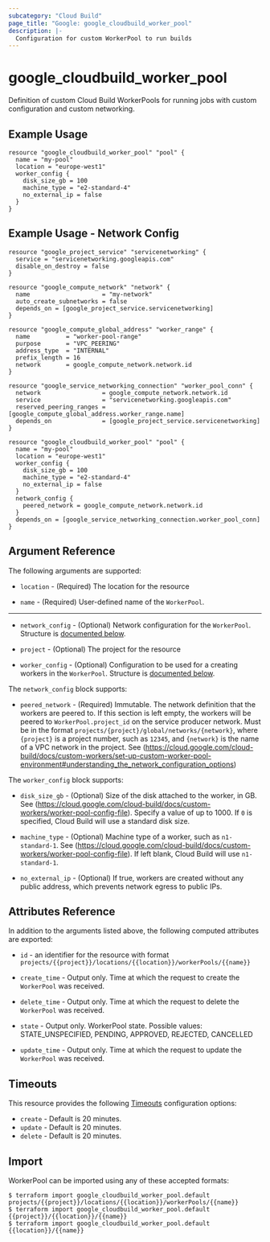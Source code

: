 ```yaml
---
subcategory: "Cloud Build"
page_title: "Google: google_cloudbuild_worker_pool"
description: |-
  Configuration for custom WorkerPool to run builds
---
```


# google\_cloudbuild\_worker\_pool

Definition of custom Cloud Build WorkerPools for running jobs with custom configuration and custom networking.

## Example Usage

```hcl
resource "google_cloudbuild_worker_pool" "pool" {
  name = "my-pool"
  location = "europe-west1"
  worker_config {
    disk_size_gb = 100
    machine_type = "e2-standard-4"
    no_external_ip = false
  }
}
```

## Example Usage - Network Config

```hcl
resource "google_project_service" "servicenetworking" {
  service = "servicenetworking.googleapis.com"
  disable_on_destroy = false
}

resource "google_compute_network" "network" {
  name                    = "my-network"
  auto_create_subnetworks = false
  depends_on = [google_project_service.servicenetworking]
}

resource "google_compute_global_address" "worker_range" {
  name          = "worker-pool-range"
  purpose       = "VPC_PEERING"
  address_type  = "INTERNAL"
  prefix_length = 16
  network       = google_compute_network.network.id
}

resource "google_service_networking_connection" "worker_pool_conn" {
  network                 = google_compute_network.network.id
  service                 = "servicenetworking.googleapis.com"
  reserved_peering_ranges = [google_compute_global_address.worker_range.name]
  depends_on              = [google_project_service.servicenetworking]
}

resource "google_cloudbuild_worker_pool" "pool" {
  name = "my-pool"
  location = "europe-west1"
  worker_config {
    disk_size_gb = 100
    machine_type = "e2-standard-4"
    no_external_ip = false
  }
  network_config {
    peered_network = google_compute_network.network.id
  }
  depends_on = [google_service_networking_connection.worker_pool_conn]
}
```

## Argument Reference

The following arguments are supported:

* `location` -
  (Required)
  The location for the resource
  
* `name` -
  (Required)
  User-defined name of the `WorkerPool`.
  

- - -

* `network_config` -
  (Optional)
  Network configuration for the `WorkerPool`. Structure is [documented below](#nested_network_config).
  
* `project` -
  (Optional)
  The project for the resource
  
* `worker_config` -
  (Optional)
  Configuration to be used for a creating workers in the `WorkerPool`. Structure is [documented below](#nested_worker_config).
  


<a name="nested_network_config"></a>The `network_config` block supports:
    
* `peered_network` -
  (Required)
  Immutable. The network definition that the workers are peered to. If this section is left empty, the workers will be peered to `WorkerPool.project_id` on the service producer network. Must be in the format `projects/{project}/global/networks/{network}`, where `{project}` is a project number, such as `12345`, and `{network}` is the name of a VPC network in the project. See (https://cloud.google.com/cloud-build/docs/custom-workers/set-up-custom-worker-pool-environment#understanding_the_network_configuration_options)
    
<a name="nested_worker_config"></a>The `worker_config` block supports:
    
* `disk_size_gb` -
  (Optional)
  Size of the disk attached to the worker, in GB. See (https://cloud.google.com/cloud-build/docs/custom-workers/worker-pool-config-file). Specify a value of up to 1000. If `0` is specified, Cloud Build will use a standard disk size.
    
* `machine_type` -
  (Optional)
  Machine type of a worker, such as `n1-standard-1`. See (https://cloud.google.com/cloud-build/docs/custom-workers/worker-pool-config-file). If left blank, Cloud Build will use `n1-standard-1`.
    
* `no_external_ip` -
  (Optional)
  If true, workers are created without any public address, which prevents network egress to public IPs.
    
## Attributes Reference

In addition to the arguments listed above, the following computed attributes are exported:

* `id` - an identifier for the resource with format `projects/{{project}}/locations/{{location}}/workerPools/{{name}}`

* `create_time` -
  Output only. Time at which the request to create the `WorkerPool` was received.
  
* `delete_time` -
  Output only. Time at which the request to delete the `WorkerPool` was received.
  
* `state` -
  Output only. WorkerPool state. Possible values: STATE_UNSPECIFIED, PENDING, APPROVED, REJECTED, CANCELLED
  
* `update_time` -
  Output only. Time at which the request to update the `WorkerPool` was received.
  
## Timeouts

This resource provides the following
[Timeouts](/docs/configuration/resources.html#timeouts) configuration options:

- `create` - Default is 20 minutes.
- `update` - Default is 20 minutes.
- `delete` - Default is 20 minutes.

## Import

WorkerPool can be imported using any of these accepted formats:

```
$ terraform import google_cloudbuild_worker_pool.default projects/{{project}}/locations/{{location}}/workerPools/{{name}}
$ terraform import google_cloudbuild_worker_pool.default {{project}}/{{location}}/{{name}}
$ terraform import google_cloudbuild_worker_pool.default {{location}}/{{name}}
```

